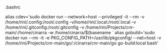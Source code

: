 .bashrc

alias cdev='sudo docker run --network=host --privileged -it --rm  -v /home/rini/.config:/root/.config -v/home/rini/.local:/root/.local  -v /home/rini/.gitconfig:/root/.gitconfig -v /home/rini/Projects/cnr-main/:/home/cinarra  -w /home/cinarra/$(basename `
alias gobuild='sudo docker run --rm -it -e PKG_CONFIG_PATH=/usr/lib/pkgconfig/ --net=host -v /home/rini/Projects/cnr-main/go/:/cinarra/cnr-main/go go-build:local bash'